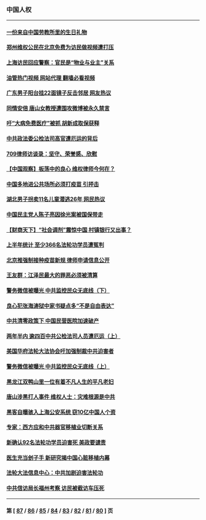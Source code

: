### 中国人权
---
#### [一份来自中国劳教所里的生日礼物](../../pages/ncid278/n13777122.md?07101245) 
#### [郑州维权公民在北京免费为访民做视频遭打压](../../pages/ncid278/n13777238.md?07101245) 
#### [上海访民回应警察：官民是“物业与业主”关系](../../pages/ncid278/n13777046.md?07101245) 
#### [油管热门视频 网站代理 翻墙必看视频](http://209.222.30.114:81/youtube.html?07101245)
#### [广东男子阳台挂22面镜子反击邻居 网友热议](../../pages/ncid278/n13777031.md?07101245) 
#### [同情安倍 唐山女教授遭围攻微博被永久禁言](../../pages/ncid278/n13776964.md?07101245) 
#### [吁“大病免费医疗”被抓  胡新成取保获释](../../pages/ncid278/n13776806.md?07101245) 
#### [中共政法委公检法司高官遭厄运的背后](../../pages/ncid278/n13774880.md?07101245) 
#### [709律师访谈录：坚守、荣誉感、欣慰](../../pages/ncid278/n13776376.md?07101245) 
#### [【中国观察】板荡中的良心 维权律师今何在？](../../pages/ncid278/n13775584.md?07101245) 
#### [中国多地进公共场所必须打疫苗 引抨击](../../pages/ncid278/n13776384.md?07101245) 
#### [湖北男子拐卖11名儿童潜逃26年 网民热议](../../pages/ncid278/n13776304.md?07101245) 
#### [中国民主党人陈子亮因徐光案被国保带走](../../pages/ncid278/n13776286.md?07101245) 
#### [【财商天下】“社会调剂”震惊中国 村镇银行又出事？](../../pages/ncid278/n13775860.md?07101245) 
#### [上半年统计 至少366名法轮功学员遭冤判](../../pages/ncid278/n13775603.md?07101245) 
#### [北京推强制接种疫苗新规 律师申请信息公开](../../pages/ncid278/n13775519.md?07101245) 
#### [王友群：江泽民最大的罪恶必须被清算](../../pages/ncid278/n13775167.md?07101245) 
#### [警务微信被曝光 中共监控民众无底线（下）](../../pages/ncid278/n13774421.md?07101245) 
#### [良心犯张海涛狱中家书疑点多“不是自由表达”](../../pages/ncid278/n13775029.md?07101245) 
#### [中共清零政策下 中国民营医院加速破产](../../pages/ncid278/n13774881.md?07101245) 
#### [两年半内 逾四百中共公检法司人员遭厄运（上）](../../pages/ncid278/n13767733.md?07101245) 
#### [美国华府法轮大法协会吁加强制裁中共迫害者](../../pages/ncid278/n13774396.md?07101245) 
#### [警务微信被曝光 中共监控民众无底线（上）](../../pages/ncid278/n13774420.md?07101245) 
#### [黑龙江双鸭山里一位有着不凡人生的平凡老妇](../../pages/ncid278/n13774224.md?07101245) 
#### [唐山涉黑打人事件 维权人士：灾难根源是中共](../../pages/ncid278/n13773534.md?07101245) 
#### [黑客自曝骇入上海公安系统 窃10亿中国人个资](../../pages/ncid278/n13773395.md?07101245) 
#### [专家：西方应和中共器官移植业切断关系](../../pages/ncid278/n13772828.md?07101245) 
#### [新确认92名法轮功学员迫害死 美政要谴责](../../pages/ncid278/n13772701.md?07101245) 
#### [医生充当刽子手 新研究揭中国心脏移植内幕](../../pages/ncid278/n13772291.md?07101245) 
#### [法轮大法信息中心：中共加剧迫害法轮功](../../pages/ncid278/n13772403.md?07101245) 
#### [中共信访局长福州考察 访民被截访车压死](../../pages/ncid278/n13772028.md?07101245) 

---
#### 第 [ [87](./87.md?07101245) / [86](./86.md?07101245) / [85](./85.md?07101245) / [84](./84.md?07101245) / [83](./83.md?07101245) / [82](./82.md?07101245) / [81](./81.md?07101245) / [80](./80.md?07101245) ] 页
